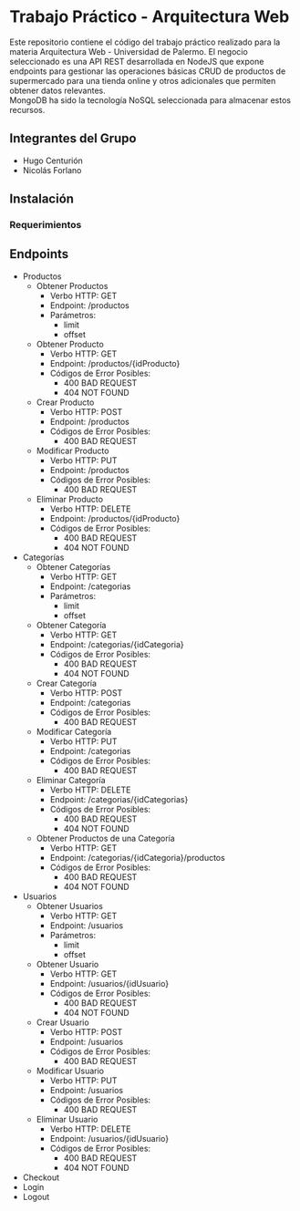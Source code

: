 # Trabajo Práctico - Arquitectura Web
Este repositorio contiene el código del trabajo práctico realizado para la materia Arquitectura Web - Universidad de Palermo. El negocio seleccionado es una API REST desarrollada en NodeJS que expone endpoints para gestionar las operaciones básicas CRUD de productos de supermercado para una tienda online y otros adicionales que permiten obtener datos relevantes.  
MongoDB ha sido la tecnología NoSQL seleccionada para almacenar estos recursos.

## Integrantes del Grupo
- Hugo Centurión
- Nicolás Forlano

## Instalación
### Requerimientos

## Endpoints
- Productos
  - Obtener Productos
    - Verbo HTTP: GET
    - Endpoint: /productos
    - Parámetros:
      - limit
      - offset
  - Obtener Producto
    - Verbo HTTP: GET
    - Endpoint: /productos/{idProducto}
    - Códigos de Error Posibles:
      - 400 BAD REQUEST
      - 404 NOT FOUND
  - Crear Producto
    - Verbo HTTP: POST
    - Endpoint: /productos
    - Códigos de Error Posibles:
      - 400 BAD REQUEST
  - Modificar Producto
    - Verbo HTTP: PUT
    - Endpoint: /productos
    - Códigos de Error Posibles:
      - 400 BAD REQUEST
  - Eliminar Producto
    - Verbo HTTP: DELETE
    - Endpoint: /productos/{idProducto}
    - Códigos de Error Posibles:
      - 400 BAD REQUEST
      - 404 NOT FOUND
- Categorías
  - Obtener Categorías
    - Verbo HTTP: GET
    - Endpoint: /categorias
    - Parámetros:
      - limit
      - offset
  - Obtener Categoría
    - Verbo HTTP: GET
    - Endpoint: /categorias/{idCategoria}
    - Códigos de Error Posibles:
      - 400 BAD REQUEST
      - 404 NOT FOUND
  - Crear Categoría
    - Verbo HTTP: POST
    - Endpoint: /categorias
    - Códigos de Error Posibles:
      - 400 BAD REQUEST
  - Modificar Categoría
    - Verbo HTTP: PUT
    - Endpoint: /categorias
    - Códigos de Error Posibles:
      - 400 BAD REQUEST
  - Eliminar Categoría
    - Verbo HTTP: DELETE
    - Endpoint: /categorias/{idCategorias}
    - Códigos de Error Posibles:
      - 400 BAD REQUEST
      - 404 NOT FOUND
  - Obtener Productos de una Categoría
    - Verbo HTTP: GET
    - Endpoint: /categorias/{idCategoria}/productos
    - Códigos de Error Posibles:
      - 400 BAD REQUEST
      - 404 NOT FOUND
- Usuarios
  - Obtener Usuarios
    - Verbo HTTP: GET
    - Endpoint: /usuarios
    - Parámetros:
      - limit
      - offset
  - Obtener Usuario
    - Verbo HTTP: GET
    - Endpoint: /usuarios/{idUsuario}
    - Códigos de Error Posibles:
      - 400 BAD REQUEST
      - 404 NOT FOUND
  - Crear Usuario
    - Verbo HTTP: POST
    - Endpoint: /usuarios
    - Códigos de Error Posibles:
      - 400 BAD REQUEST
  - Modificar Usuario
    - Verbo HTTP: PUT
    - Endpoint: /usuarios
    - Códigos de Error Posibles:
      - 400 BAD REQUEST
  - Eliminar Usuario
    - Verbo HTTP: DELETE
    - Endpoint: /usuarios/{idUsuario}
    - Códigos de Error Posibles:
      - 400 BAD REQUEST
      - 404 NOT FOUND
- Checkout
- Login
- Logout

